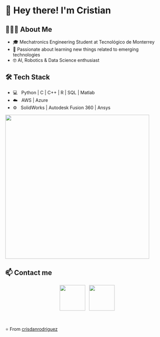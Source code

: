 <h1> 👋 Hey there! I'm Cristian </h1>

<h2> 👨🏻‍💻 About Me </h2>

- 🎓 Mechatronics Engineering Student at Tecnológico de Monterrey
- 🌱 Passionate about learning new things related to emerging technologies
- 🤓 AI, Robotics & Data Science enthusiast


<h2>🛠 Tech Stack</h2>

- 💻 &nbsp; Python | C | C++ | R | SQL | Matlab  
- ☁️ &nbsp; AWS | Azure  
- ⚙️ &nbsp; SolidWorks | Autodesk Fusion 360 | Ansys  

<a href="https://github.com/anuraghazra/github-readme-stats"><img align="center" src="https://github-readme-stats.vercel.app/api/top-langs/?username=crisdanrodriguez&layout=compact&theme=nord&hide_border=true" width="450"/></a> 

<h2> 📫 Contact me </h2>

<p align="center">
&nbsp; <a href="https://www.linkedin.com/in/crisdanrodriguez" target="_blank" rel="noopener noreferrer"><img src="https://img.icons8.com/plasticine/100/000000/linkedin.png" width="80" /></a>
&nbsp; <a href="mailto:crisdanrodvaz@gmail.com" target="_blank" rel="noopener noreferrer"><img src="https://img.icons8.com/plasticine/100/000000/gmail.png"  width="80" /></a>
</p align='center'>

</br>

⭐️ From [crisdanrodriguez](https://github.com/crisdanrodriguez)
